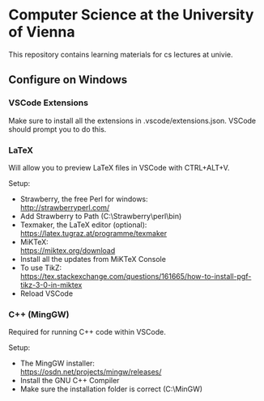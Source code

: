 # Computer Science at the University of Vienna
This repository contains learning materials for cs lectures at univie.

## Configure on Windows

### VSCode Extensions
Make sure to install all the extensions in .vscode/extensions.json. VSCode should prompt you to do this.

### LaTeX
Will allow you to preview LaTeX files in VSCode with CTRL+ALT+V.

Setup:
- Strawberry, the free Perl for windows:\
http://strawberryperl.com/
- Add Strawberry to Path (C:\Strawberry\perl\bin)
- Texmaker, the LaTeX editor (optional):\
https://latex.tugraz.at/programme/texmaker
- MiKTeX:\
https://miktex.org/download
- Install all the updates from MiKTeX Console
- To use TikZ:\
https://tex.stackexchange.com/questions/161665/how-to-install-pgf-tikz-3-0-in-miktex
- Reload VSCode

### C++ (MingGW)
Required for running C++ code within VSCode.

Setup:
- The MingGW installer:\
https://osdn.net/projects/mingw/releases/
- Install the GNU C++ Compiler
- Make sure the installation folder is correct (C:\MinGW)